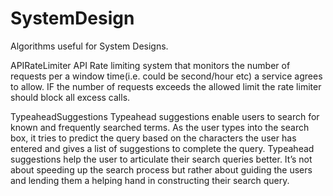 # SystemDesign
Algorithms useful for System Designs.

APIRateLimiter
API Rate limiting system that monitors the number of requests per a window time(i.e. could be second/hour etc) a service agrees to allow. 
IF the number of requests exceeds the allowed limit the rate limiter should block all excess calls.

TypeaheadSuggestions
Typeahead suggestions enable users to search for known and frequently searched terms. As the user types into the search box, 
it tries to predict the query based on the characters the user has entered and gives a list of suggestions to complete the query. 
Typeahead suggestions help the user to articulate their search queries better. 
It’s not about speeding up the search process but rather about guiding the users and lending them a helping hand in constructing their search query.
